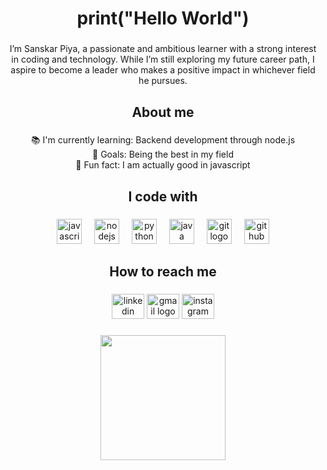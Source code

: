<h1 align="center">print("Hello World")</h1>

###

<p align="center">I’m Sanskar Piya, a passionate and ambitious learner with a strong interest in coding and technology. While I’m still exploring my future career path, I aspire to become a leader who makes a positive impact in whichever field he pursues.</p>

###

<h2 align="center">About me</h2>

###

<p align="center">📚 I'm currently learning:  Backend development through node.js<br>🎯 Goals: Being the best in my field<br>🎲 Fun fact: I am actually good in javascript</p>

###

<h2 align="center">I code with</h2>

###

<div align="center">
  <img src="https://cdn.jsdelivr.net/gh/devicons/devicon/icons/javascript/javascript-original.svg" height="40" alt="javascript logo"  />
  <img width="12" />
  <img src="https://cdn.jsdelivr.net/gh/devicons/devicon/icons/nodejs/nodejs-original.svg" height="40" alt="nodejs logo"  />
  <img width="12" />
  <img src="https://cdn.jsdelivr.net/gh/devicons/devicon/icons/python/python-original.svg" height="40" alt="python logo"  />
  <img width="12" />
  <img src="https://cdn.jsdelivr.net/gh/devicons/devicon/icons/java/java-original.svg" height="40" alt="java logo"  />
  <img width="12" />
  <img src="https://skillicons.dev/icons?i=git" height="40" alt="git logo"  />
  <img width="12" />
  <img src="https://skillicons.dev/icons?i=github" height="40" alt="github logo"  />
</div>

###

<div align="left">
</div>

###

<h2 align="center">How to reach me</h2>

###

<div align="center">
  <a href="https://www.linkedin.com/in/sanskar-piya-799922316/"><img src="https://raw.githubusercontent.com/maurodesouza/profile-readme-generator/master/src/assets/icons/social/linkedin/default.svg" width="52" height="40" alt="linkedin logo"  /></a>
  <a href="mailto:piyasanskar63@gmail.com"><img src="https://raw.githubusercontent.com/maurodesouza/profile-readme-generator/master/src/assets/icons/social/gmail/default.svg" width="52" height="40" alt="gmail logo"  /></a>
  <a href="https://www.instagram.com/sanskar_piya/"><img src="https://raw.githubusercontent.com/maurodesouza/profile-readme-generator/master/src/assets/icons/social/instagram/default.svg" width="52" height="40" alt="instagram logo"  /></a>
</div>

###

<div align="center">
  <img height="200" src="https://media4.giphy.com/media/v1.Y2lkPTc5MGI3NjExNjljZzBpcDVjdWE4Z2o5aTRpNGxwaGk0ZWl4dmhlbjFvbmw4MnZmNCZlcD12MV9pbnRlcm5hbF9naWZfYnlfaWQmY3Q9Zw/SefUpaLtGNLs9gtg4u/giphy.gif"  />
</div>

###

<div align="left">
</div>

###
